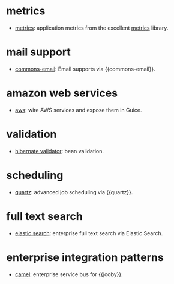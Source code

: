 # metrics

* [metrics](/doc/metrics): application metrics from the excellent [metrics](http://metrics.dropwizard.io) library.

# mail support

* [commons-email](/doc/commons-email): Email supports via {{commons-email}}.

# amazon web services

* [aws](/doc/aws): wire AWS services and expose them in Guice.

# validation

* [hibernate validator](/doc/hbv): bean validation.

# scheduling

* [quartz](/doc/quartz): advanced job scheduling via {{quartz}}.

# full text search

* [elastic search](/doc/elasticsearch): enterprise full text search via Elastic Search.

# enterprise integration patterns

* [camel](/doc/camel): enterprise service bus for {{jooby}}.
